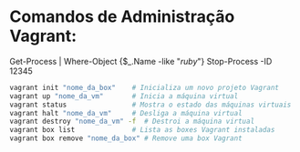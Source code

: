 # Comandos de Administração Vagrant:

Get-Process | Where-Object {$_.Name -like "*ruby*"}
Stop-Process -ID 12345

```bash
vagrant init "nome_da_box"    # Inicializa um novo projeto Vagrant
vagrant up "nome_da_vm"       # Inicia a máquina virtual
vagrant status                # Mostra o estado das máquinas virtuais
vagrant halt "nome_da_vm"     # Desliga a máquina virtual
vagrant destroy "nome_da_vm" -f  # Destroi a máquina virtual
vagrant box list              # Lista as boxes Vagrant instaladas
vagrant box remove "nome_da_box" # Remove uma box Vagrant
```